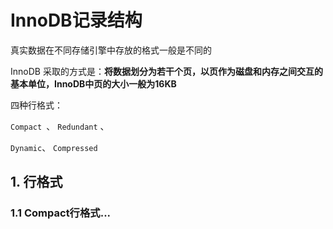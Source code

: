 # InnoDB记录结构

真实数据在不同存储引擎中存放的格式一般是不同的

InnoDB 采取的方式是：**将数据划分为若干个页，以页作为磁盘和内存之间交互的基本单位，InnoDB中页的大小一般为16KB**

四种行格式： 

`Compact `、 `Redundant` 、

`Dynamic`、  `Compressed`

## 1. 行格式

### 1.1  Compact行格式...

